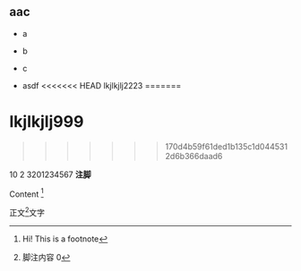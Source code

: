 ## aac
- a
- b

- c
- asdf
<<<<<<< HEAD
 lkjlkjlj2223
=======
# lkjlkjlj999
>>>>>>> 170d4b59f61ded1b135c1d0445312d6b366daad6

10
2
3201234567
**注脚**    

Content [^1]

[^1]: Hi! This is a footnote

正文[^9]文字
[^9]: 脚注内容
0


